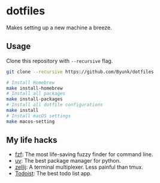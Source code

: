 # dotfiles

Makes setting up a new machine a breeze.

## Usage

Clone this repository with `--recursive` flag.

```bash
git clone --recursive https://github.com/Byunk/dotfiles
```

```bash
# Install Homebrew
make install-homebrew
# Install all packages
make install-packages
# Install all dotfile configurations
make install
# Install macOS settings
make macos-setting
```

## My life hacks

- [fzf](https://github.com/junegunn/fzf): The most life-saving fuzzy finder for command line.
- [uv](https://docs.astral.sh/uv/): The best package manager for python.
- [zellij](https://zellij.dev/): A terminal multiplexer. Less painful than tmux.
- [Todoist](https://todoist.com/): The best todo list app.
